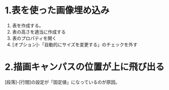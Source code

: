 # 1.表を使った画像埋め込み

1. 表を作成する。
2. 表の高さを適当に作成する
3. 表のプロパティを開く
4. [オプション]-「自動的にサイズを変更する」のチェックを外す

# 2.描画キャンパスの位置が上に飛び出る

[段落]-[行間]の設定が「固定値」になっているのが原因。
